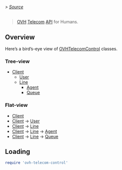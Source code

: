 ###### > [Source](/lib/ovh-telecom-control.rb)

> [OVH] [Telecom][Telephony] [API] for Humans.

## Overview

Here’s a bird’s-eye view of [OVHTelecomControl] classes.

### Tree-view

- [Client]
  - [User]
  - [Line]
    - [Agent]
    - [Queue]

### Flat-view

- [Client]
- [Client] → [User]
- [Client] → [Line]
- [Client] → [Line] → [Agent]
- [Client] → [Line] → [Queue]

## Loading

``` ruby
require 'ovh-telecom-control'
```

[OVH]: https://ovh.com
[API]: https://api.ovh.com
[Telephony]: https://api.ovh.com/console/#/telephony
[OVHTelecomControl]: ovh-telecom-control
[Client]: ovh-telecom-control/client.md
[Line]: ovh-telecom-control/line.md
[Agent]: ovh-telecom-control/agent.md
[Queue]: ovh-telecom-control/queue.md
[User]: ovh-telecom-control/user.md
